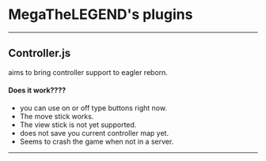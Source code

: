 # MegaTheLEGEND's plugins


***
## Controller.js
aims to bring controller support to eagler reborn.

#### Does it work???? 
* you can use on or off type buttons right now.
* The move stick works.
* The view stick is not yet supported.
* does not save you current controller map yet.
* Seems to crash the game when not in a server.
*** 





